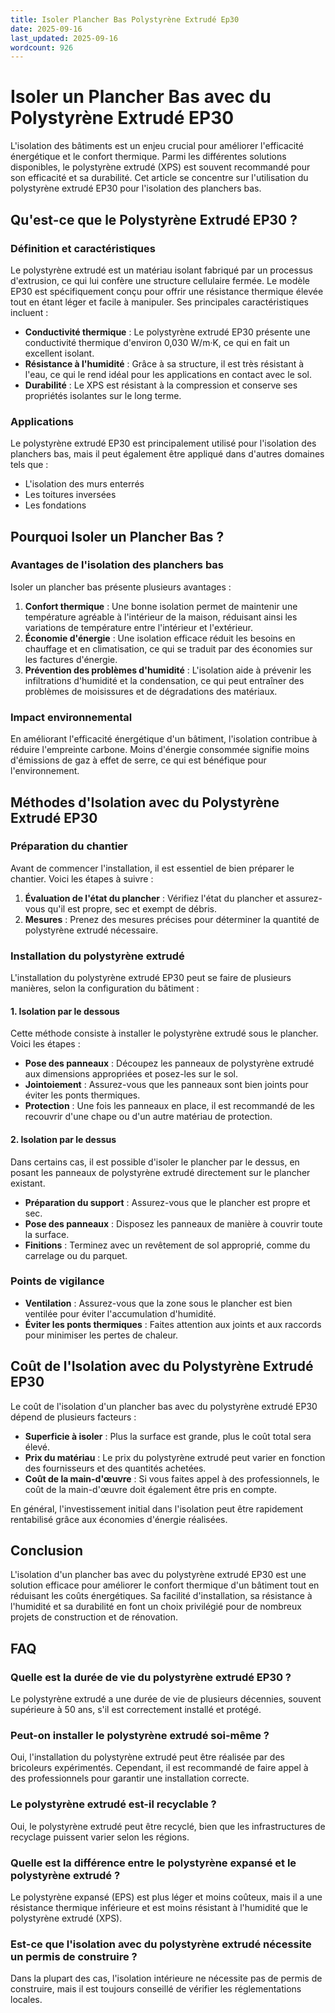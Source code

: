 ```yaml
---
title: Isoler Plancher Bas Polystyrène Extrudé Ep30
date: 2025-09-16
last_updated: 2025-09-16
wordcount: 926
---
```


# Isoler un Plancher Bas avec du Polystyrène Extrudé EP30

L'isolation des bâtiments est un enjeu crucial pour améliorer l'efficacité énergétique et le confort thermique. Parmi les différentes solutions disponibles, le polystyrène extrudé (XPS) est souvent recommandé pour son efficacité et sa durabilité. Cet article se concentre sur l'utilisation du polystyrène extrudé EP30 pour l'isolation des planchers bas.

## Qu'est-ce que le Polystyrène Extrudé EP30 ?

### Définition et caractéristiques

Le polystyrène extrudé est un matériau isolant fabriqué par un processus d'extrusion, ce qui lui confère une structure cellulaire fermée. Le modèle EP30 est spécifiquement conçu pour offrir une résistance thermique élevée tout en étant léger et facile à manipuler. Ses principales caractéristiques incluent :

- **Conductivité thermique** : Le polystyrène extrudé EP30 présente une conductivité thermique d'environ 0,030 W/m·K, ce qui en fait un excellent isolant.
- **Résistance à l'humidité** : Grâce à sa structure, il est très résistant à l'eau, ce qui le rend idéal pour les applications en contact avec le sol.
- **Durabilité** : Le XPS est résistant à la compression et conserve ses propriétés isolantes sur le long terme.

### Applications

Le polystyrène extrudé EP30 est principalement utilisé pour l'isolation des planchers bas, mais il peut également être appliqué dans d'autres domaines tels que :

- L'isolation des murs enterrés
- Les toitures inversées
- Les fondations

## Pourquoi Isoler un Plancher Bas ?

### Avantages de l'isolation des planchers bas

Isoler un plancher bas présente plusieurs avantages :

1. **Confort thermique** : Une bonne isolation permet de maintenir une température agréable à l'intérieur de la maison, réduisant ainsi les variations de température entre l'intérieur et l'extérieur.
2. **Économie d'énergie** : Une isolation efficace réduit les besoins en chauffage et en climatisation, ce qui se traduit par des économies sur les factures d'énergie.
3. **Prévention des problèmes d'humidité** : L'isolation aide à prévenir les infiltrations d'humidité et la condensation, ce qui peut entraîner des problèmes de moisissures et de dégradations des matériaux.

### Impact environnemental

En améliorant l'efficacité énergétique d'un bâtiment, l'isolation contribue à réduire l'empreinte carbone. Moins d'énergie consommée signifie moins d'émissions de gaz à effet de serre, ce qui est bénéfique pour l'environnement.

## Méthodes d'Isolation avec du Polystyrène Extrudé EP30

### Préparation du chantier

Avant de commencer l'installation, il est essentiel de bien préparer le chantier. Voici les étapes à suivre :

1. **Évaluation de l'état du plancher** : Vérifiez l'état du plancher et assurez-vous qu'il est propre, sec et exempt de débris.
2. **Mesures** : Prenez des mesures précises pour déterminer la quantité de polystyrène extrudé nécessaire.

### Installation du polystyrène extrudé

L'installation du polystyrène extrudé EP30 peut se faire de plusieurs manières, selon la configuration du bâtiment :

#### 1. Isolation par le dessous

Cette méthode consiste à installer le polystyrène extrudé sous le plancher. Voici les étapes :

- **Pose des panneaux** : Découpez les panneaux de polystyrène extrudé aux dimensions appropriées et posez-les sur le sol.
- **Jointoiement** : Assurez-vous que les panneaux sont bien joints pour éviter les ponts thermiques.
- **Protection** : Une fois les panneaux en place, il est recommandé de les recouvrir d'une chape ou d'un autre matériau de protection.

#### 2. Isolation par le dessus

Dans certains cas, il est possible d'isoler le plancher par le dessus, en posant les panneaux de polystyrène extrudé directement sur le plancher existant.

- **Préparation du support** : Assurez-vous que le plancher est propre et sec.
- **Pose des panneaux** : Disposez les panneaux de manière à couvrir toute la surface.
- **Finitions** : Terminez avec un revêtement de sol approprié, comme du carrelage ou du parquet.

### Points de vigilance

- **Ventilation** : Assurez-vous que la zone sous le plancher est bien ventilée pour éviter l'accumulation d'humidité.
- **Éviter les ponts thermiques** : Faites attention aux joints et aux raccords pour minimiser les pertes de chaleur.

## Coût de l'Isolation avec du Polystyrène Extrudé EP30

Le coût de l'isolation d'un plancher bas avec du polystyrène extrudé EP30 dépend de plusieurs facteurs :

- **Superficie à isoler** : Plus la surface est grande, plus le coût total sera élevé.
- **Prix du matériau** : Le prix du polystyrène extrudé peut varier en fonction des fournisseurs et des quantités achetées.
- **Coût de la main-d'œuvre** : Si vous faites appel à des professionnels, le coût de la main-d'œuvre doit également être pris en compte.

En général, l'investissement initial dans l'isolation peut être rapidement rentabilisé grâce aux économies d'énergie réalisées.

## Conclusion

L'isolation d'un plancher bas avec du polystyrène extrudé EP30 est une solution efficace pour améliorer le confort thermique d'un bâtiment tout en réduisant les coûts énergétiques. Sa facilité d'installation, sa résistance à l'humidité et sa durabilité en font un choix privilégié pour de nombreux projets de construction et de rénovation.

## FAQ

### Quelle est la durée de vie du polystyrène extrudé EP30 ?

Le polystyrène extrudé a une durée de vie de plusieurs décennies, souvent supérieure à 50 ans, s'il est correctement installé et protégé.

### Peut-on installer le polystyrène extrudé soi-même ?

Oui, l'installation du polystyrène extrudé peut être réalisée par des bricoleurs expérimentés. Cependant, il est recommandé de faire appel à des professionnels pour garantir une installation correcte.

### Le polystyrène extrudé est-il recyclable ?

Oui, le polystyrène extrudé peut être recyclé, bien que les infrastructures de recyclage puissent varier selon les régions.

### Quelle est la différence entre le polystyrène expansé et le polystyrène extrudé ?

Le polystyrène expansé (EPS) est plus léger et moins coûteux, mais il a une résistance thermique inférieure et est moins résistant à l'humidité que le polystyrène extrudé (XPS).

### Est-ce que l'isolation avec du polystyrène extrudé nécessite un permis de construire ?

Dans la plupart des cas, l'isolation intérieure ne nécessite pas de permis de construire, mais il est toujours conseillé de vérifier les réglementations locales.